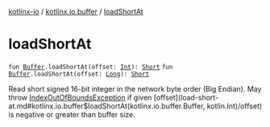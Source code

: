[kotlinx-io](../index.md) / [kotlinx.io.buffer](index.md) / [loadShortAt](./load-short-at.md)

# loadShortAt

`fun `[`Buffer`](-buffer/index.md)`.loadShortAt(offset: `[`Int`](https://kotlinlang.org/api/latest/jvm/stdlib/kotlin/-int/index.html)`): `[`Short`](https://kotlinlang.org/api/latest/jvm/stdlib/kotlin/-short/index.html)
`fun `[`Buffer`](-buffer/index.md)`.loadShortAt(offset: `[`Long`](https://kotlinlang.org/api/latest/jvm/stdlib/kotlin/-long/index.html)`): `[`Short`](https://kotlinlang.org/api/latest/jvm/stdlib/kotlin/-short/index.html)

Read short signed 16-bit integer in the network byte order (Big Endian).
May throw [IndexOutOfBoundsException](https://kotlinlang.org/api/latest/jvm/stdlib/kotlin/-index-out-of-bounds-exception/index.html) if given [offset](load-short-at.md#kotlinx.io.buffer$loadShortAt(kotlinx.io.buffer.Buffer, kotlin.Int)/offset) is negative or greater than buffer size.


